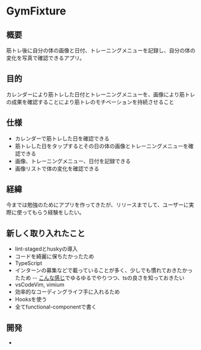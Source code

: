 # GymFixture
## 概要
筋トレ後に自分の体の画像と日付、トレーニングメニューを記録し、自分の体の変化を写真で確認できるアプリ。

## 目的
カレンダーにより筋トレした日付とトレーニングメニューを、画像により筋トレの成果を確認することにより筋トレのモチベーションを持続させること

## 仕様
- カレンダーで筋トレした日を確認できる
- 筋トレした日をタップするとその日の体の画像とトレーニングメニューを確認できる
- 画像、トレーニングメニュー、日付を記録できる
- 画像リストで体の変化を確認できる

## 経緯
今までは勉強のためにアプリを作ってきたが、リリースまでして、ユーザーに実際に使ってもらう経験をしたい。

## 新しく取り入れたこと
- lint-stagedとhuskyの導入
 - コードを綺麗に保ちたかったため
- TypeScript
 - インターンの募集などで載っていることが多く、少しでも慣れておきたかったため
-- [こんな感じ](https://employment.en-japan.com/engineerhub/entry/2019/04/16/103000)でゆるゆるでやりつつ、tsの良さを知っておきたい
- vsCodeVim, vimium
 - 効率的なコーディングライフ手に入れるため
- Hooksを使う
 - 全てfunctional-componentで書く 

## 開発
- 
